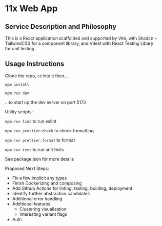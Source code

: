 # 11x Web App

## Service Description and Philosophy
This is a React application scaffolded and supported by Vite, with Shadcn + TailwindCSS for a component library, and Vitest with React Testing Libary for unit testing.

## Usage Instructions
Clone the repo, `cd` into it then...

`npm install`

`npm run dev`

...to start up the dev server on port 5173

Utility scripts:

`npm run lint` to run eslint

`npm run prettier:check` to check formatting

`npm run prettier:format` to format

`npm run test` to run unit tests

See package.json for more details


Proposed Next Steps:
- Fix a few implicit any types
- Finish Dockerizing and composing
- Add Github Actions for linting, testing, building, deployment
- Identify further abstraction candidates
- Additional error handling
- Additional features
  - Clustering visualization 
  - Interesting variant flags
- Auth
